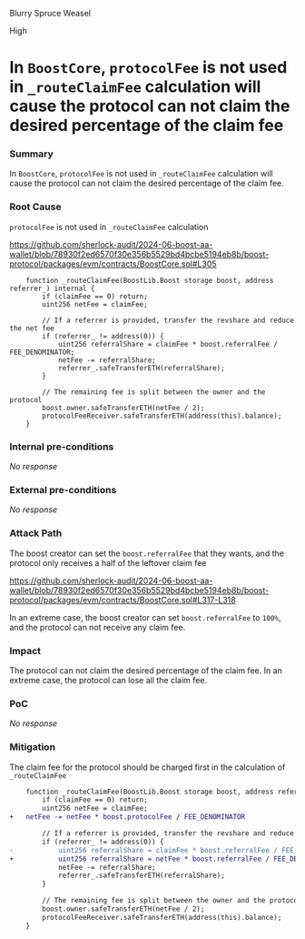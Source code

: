 Blurry Spruce Weasel

High

# In `BoostCore`, `protocolFee` is not used in `_routeClaimFee` calculation will cause the protocol can not claim the desired percentage of the claim fee

### Summary

In `BoostCore`, `protocolFee` is not used in `_routeClaimFee` calculation will cause the protocol can not claim the desired percentage of the claim fee.

### Root Cause

`protocolFee` is not used in `_routeClaimFee` calculation

https://github.com/sherlock-audit/2024-06-boost-aa-wallet/blob/78930f2ed6570f30e356b5529bd4bcbe5194eb8b/boost-protocol/packages/evm/contracts/BoostCore.sol#L305

```solidity
    function _routeClaimFee(BoostLib.Boost storage boost, address referrer_) internal {
        if (claimFee == 0) return;
        uint256 netFee = claimFee;

        // If a referrer is provided, transfer the revshare and reduce the net fee
        if (referrer_ != address(0)) {
            uint256 referralShare = claimFee * boost.referralFee / FEE_DENOMINATOR;
            netFee -= referralShare;
            referrer_.safeTransferETH(referralShare);
        }

        // The remaining fee is split between the owner and the protocol
        boost.owner.safeTransferETH(netFee / 2);
        protocolFeeReceiver.safeTransferETH(address(this).balance);
    }
```

### Internal pre-conditions

_No response_

### External pre-conditions

_No response_

### Attack Path

The boost creator can set the `boost.referralFee` that they wants, and the protocol only receives a half of the leftover claim fee

https://github.com/sherlock-audit/2024-06-boost-aa-wallet/blob/78930f2ed6570f30e356b5529bd4bcbe5194eb8b/boost-protocol/packages/evm/contracts/BoostCore.sol#L317-L318

In an extreme case, the boost creator can set `boost.referralFee` to `100%`, and the protocol can not receive any claim fee.

### Impact

The protocol can not claim the desired percentage of the claim fee. In an extreme case, the protocol can lose all the claim fee.

### PoC

_No response_

### Mitigation

The claim fee for the protocol should be charged first in the calculation of `_routeClaimFee`

```diff
    function _routeClaimFee(BoostLib.Boost storage boost, address referrer_) internal {
        if (claimFee == 0) return;
        uint256 netFee = claimFee;
+	netFee -= netFee * boost.protocolFee / FEE_DENOMINATOR

        // If a referrer is provided, transfer the revshare and reduce the net fee
        if (referrer_ != address(0)) {
-           uint256 referralShare = claimFee * boost.referralFee / FEE_DENOMINATOR;
+           uint256 referralShare = netFee * boost.referralFee / FEE_DENOMINATOR;
            netFee -= referralShare;
            referrer_.safeTransferETH(referralShare);
        }

        // The remaining fee is split between the owner and the protocol
        boost.owner.safeTransferETH(netFee / 2);
        protocolFeeReceiver.safeTransferETH(address(this).balance);
    }
```